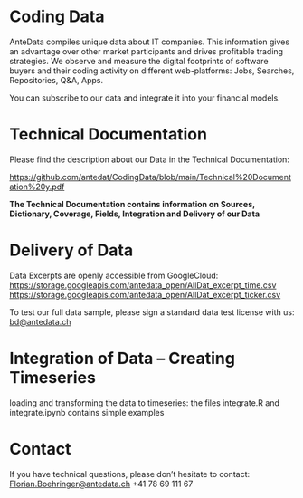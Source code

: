 # Coding Data
AnteData compiles unique data about IT companies. This information gives an advantage over other market participants and drives profitable trading strategies. We observe and measure the digital footprints of software buyers and their coding activity on different web-platforms: Jobs, Searches, Repositories, Q&A, Apps. 

You can subscribe to our data and integrate it into your financial models.

# Technical Documentation

Please find the description about our Data in the Technical Documentation:

https://github.com/antedat/CodingData/blob/main/Technical%20Documentation%20y.pdf

**The Technical Documentation contains information on Sources, Dictionary, Coverage, Fields, Integration and Delivery of our Data**

# Delivery of Data

Data Excerpts are openly accessible from GoogleCloud: <br>
  https://storage.googleapis.com/antedata_open/AllDat_excerpt_time.csv
  https://storage.googleapis.com/antedata_open/AllDat_excerpt_ticker.csv

To test our full data sample, please sign a standard data test license with us: bd@antedata.ch

# Integration of Data – Creating Timeseries 

loading and transforming the data to timeseries:
the files integrate.R and integrate.ipynb contains simple examples 

# Contact
If you have technical questions, please don’t hesitate to contact:
Florian.Boehringer@antedata.ch
+41 78 69 111 67





